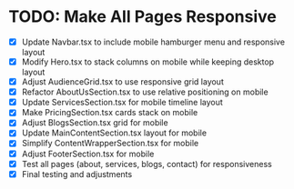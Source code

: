 # TODO: Make All Pages Responsive

- [x] Update Navbar.tsx to include mobile hamburger menu and responsive layout
- [x] Modify Hero.tsx to stack columns on mobile while keeping desktop layout
- [x] Adjust AudienceGrid.tsx to use responsive grid layout
- [x] Refactor AboutUsSection.tsx to use relative positioning on mobile
- [x] Update ServicesSection.tsx for mobile timeline layout
- [x] Make PricingSection.tsx cards stack on mobile
- [x] Adjust BlogsSection.tsx grid for mobile
- [x] Update MainContentSection.tsx layout for mobile
- [x] Simplify ContentWrapperSection.tsx for mobile
- [x] Adjust FooterSection.tsx for mobile
- [x] Test all pages (about, services, blogs, contact) for responsiveness
- [x] Final testing and adjustments
